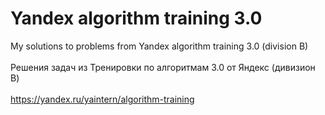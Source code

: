 # Yandex algorithm training 3.0

My solutions to problems from Yandex algorithm training 3.0 (division B)\
\
Решения задач из Тренировки по алгоритмам 3.0 от Яндекс (дивизион B)\
\
https://yandex.ru/yaintern/algorithm-training
